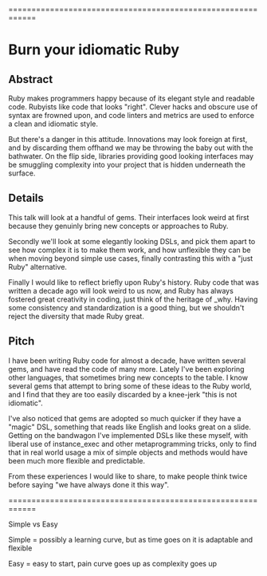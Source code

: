============================================================

# Burn your idiomatic Ruby

## Abstract

Ruby makes programmers happy because of its elegant style and readable code.
Rubyists like code that looks "right". Clever hacks and obscure use of syntax
are frowned upon, and code linters and metrics are used to enforce a clean and
idiomatic style.

But there's a danger in this attitude. Innovations may look foreign at first,
and by discarding them offhand we may be throwing the baby out with the
bathwater. On the flip side, libraries providing good looking interfaces may be
smuggling complexity into your project that is hidden underneath the surface.

## Details

This talk will look at a handful of gems. Their interfaces look weird at first
because they genuinly bring new concepts or approaches to Ruby.

Secondly we'll look at some elegantly looking DSLs, and pick them apart to see
how complex it is to make them work, and how unflexible they can be when moving
beyond simple use cases, finally contrasting this with a "just Ruby" alternative.

Finally I would like to reflect briefly upon Ruby's history. Ruby code that was
written a decade ago will look weird to us now, and Ruby has always fostered
great creativity in coding, just think of the heritage of _why. Having some
consistency and standardization is a good thing, but we shouldn't reject the
diversity that made Ruby great.

## Pitch

I have been writing Ruby code for almost a decade, have written several gems, and
have read the code of many more. Lately I've been exploring other languages,
that sometimes bring new concepts to the table. I know several gems that attempt
to bring some of these ideas to the Ruby world, and I find that they are too
easily discarded by a knee-jerk "this is not idiomatic".

I've also noticed that gems are adopted so much quicker if they have a "magic"
DSL, something that reads like English and looks great on a slide. Getting on
the bandwagon I've implemented DSLs like these myself, with liberal use of
instance_exec and other metaprogramming tricks, only to find that in real world
usage a mix of simple objects and methods would have been much more flexible and
predictable.

From these experiences I would like to share, to make people think twice before
saying "we have always done it this way".

============================================================

Simple vs Easy

Simple = possibly a learning curve, but as time goes on it is adaptable and flexible

Easy = easy to start, pain curve goes up as complexity goes up
